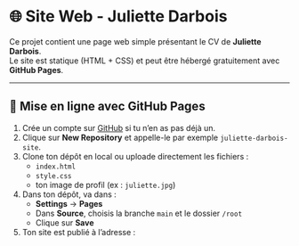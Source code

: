 # 🌐 Site Web - Juliette Darbois

Ce projet contient une page web simple présentant le CV de **Juliette Darbois**.  
Le site est statique (HTML + CSS) et peut être hébergé gratuitement avec **GitHub Pages**.

---

## 🚀 Mise en ligne avec GitHub Pages

1. Crée un compte sur [GitHub](https://github.com/) si tu n’en as pas déjà un.
2. Clique sur **New Repository** et appelle-le par exemple `juliette-darbois-site`.
3. Clone ton dépôt en local ou uploade directement les fichiers :
   - `index.html`
   - `style.css`
   - ton image de profil (ex : `juliette.jpg`)
4. Dans ton dépôt, va dans :
   - **Settings** → **Pages**
   - Dans **Source**, choisis la branche `main` et le dossier `/root`
   - Clique sur **Save**
5. Ton site est publié à l’adresse :

